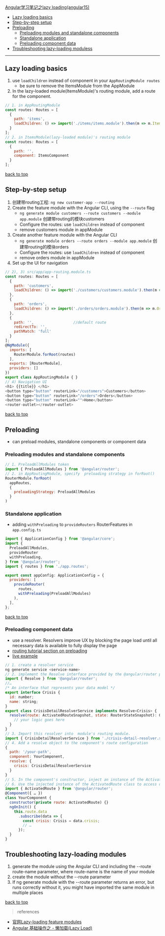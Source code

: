 [Angular学习笔记之lazy loading(angular15)](#top)

- [Lazy loading basics](#lazy-loading-basics)
- [Step-by-step setup](#step-by-step-setup)
- [Preloading](#preloading)
  - [Preloading modules and standalone components](#preloading-modules-and-standalone-components)
  - [Standalone application](#standalone-application)
  - [Preloading component data](#preloading-component-data)
- [Troubleshooting lazy-loading moduless](#troubleshooting-lazy-loading-modules)
  
------------------------------------------------------------------------------------------------

## Lazy loading basics

1. use `loadChildren` instead of component in your `AppRoutingModule routes`
   - be sure to remove the ItemsModule from the AppModule
2. In the lazy-loaded module(ItemsModule)'s routing module, add a route for the component.

```javascript
// 1. in AppRoutingModule
const routes: Routes = [
  {
    path: 'items',
    loadChildren: () => import('./items/items.module').then(m => m.ItemsModule)
  }
];
// 2. in ItemsModule(lazy-loaded module)'s routing module
const routes: Routes = [
  {
    path: '',
    component: ItemsComponent
  }
];
```

[back to top](#top)

## Step-by-step setup

1. 创建带routing工程: `ng new customer-app --routing`
2. Create the feature module with the Angular CLI, using the `--route` flag
   - `ng generate module customers --route customers --module app.module`  创建带routing的模块customers
   - Configure the routes:  use `loadChildren` instead of component
   - remove customers module in appModule
3. Create another feature module with the Angular CLI
   - `ng generate module orders --route orders --module app.module`  创建带routing的模块orders
   - Configure the routes:  use `loadChildren` instead of component
   - remove orders module in appModule
4. Set up the UI for navigation


```javascript
// 2), 3) src/app/app-routing.module.ts
const routes: Routes = [
  {
    path: 'customers',
    loadChildren: () => import('./customers/customers.module').then(m => m.CustomersModule)
  },
  {
    path: 'orders',
    loadChildren: () => import('./orders/orders.module').then(m => m.OrdersModule)
  },
  {
    path: '',                  //default route
    redirectTo: '',
    pathMatch: 'full'
  }
];
@NgModule({
  imports: [
    RouterModule.forRoot(routes)
  ],
  exports: [RouterModule],
  providers: []
})
export class AppRoutingModule { }
// 4) Navigation UI
<h1> {{title}} </h1>
<button type="button" routerLink="/customers">Customers</button>
<button type="button" routerLink="/orders">Orders</button>
<button type="button" routerLink="">Home</button>
<router-outlet></router-outlet>
```

[back to top](#top)

## Preloading

- can preload modules, standalone components or component data

### Preloading modules and standalone components

```javascript
// 1. PreloadAllModules token
import { PreloadAllModules } from '@angular/router';
// 2. in AppRoutingModule, specify  preloading strategy in forRoot()
RouterModule.forRoot(
  appRoutes,
  {
    preloadingStrategy: PreloadAllModules
  }
)
```

### Standalone application

- adding `withPreloading` to `provideRouters` RouterFeatures in `app.config.ts`

```javascript
import { ApplicationConfig } from '@angular/core';
import {
  PreloadAllModules,
  provideRouter
  withPreloading,
} from '@angular/router';
import { routes } from './app.routes';

export const appConfig: ApplicationConfig = {
  providers: [
    provideRouter(
      routes,
      withPreloading(PreloadAllModules)
    ),
  ],
};
```

[back to top](#top)

### Preloading component data

- use a resolver. Resolvers improve UX by blocking the page load until all necessary data is available to fully display the page
- [routing tutorial section on preloading](https://angular.io/guide/router-tutorial-toh#preloading-background-loading-of-feature-areas)
- [live example](https://angular.io/generated/live-examples/router/stackblitz.html)

```javascript
// 1. create a resolver service
ng generate service <service-name>
// 2. implement the Resolve interface provided by the @angular/router package
import { Resolve } from '@angular/router';
//…
/* An interface that represents your data model */
export interface Crisis {
  id: number;
  name: string;
}
export class CrisisDetailResolverService implements Resolve<Crisis> {
  resolve(route: ActivatedRouteSnapshot, state: RouterStateSnapshot): Observable<Crisis> {
    // your logic goes here
  }
}
// 3. Import this resolver into  module's routing module.
import { CrisisDetailResolverService } from './crisis-detail-resolver.service';
// 4. Add a resolve object to the component's route configuration
{
  path: '/your-path',
  component: YourComponent,
  resolve: {
    crisis: CrisisDetailResolverService
  }
}
// 5. In the component's constructor, inject an instance of the ActivatedRoute class that represents the current route
// 6. Use the injected instance of the ActivatedRoute class to access data associated with a given route
import { ActivatedRoute } from '@angular/router';
@Component({ … })
class YourComponent {
  constructor(private route: ActivatedRoute) {}
  ngOnInit() {
    this.route.data
      .subscribe(data => {
        const crisis: Crisis = data.crisis;
        // …
      });
  }
}
```

## Troubleshooting lazy-loading modules

1. generate the module using the Angular CLI and including the --route route-name parameter, where route-name is the name of your module
2. create the module without the --route parameter
3. If ng generate module with the --route parameter returns an error, but runs correctly without it, you might have imported the same module in multiple places

[back to top](#top)

> references
- [官网Lazy-loading feature modules](https://angular.io/guide/lazy-loading-ngmodules)
- [Angular 基础操作之 - 懒加载(Lazy Load)](https://blog.csdn.net/KenkoTech/article/details/125331958)
